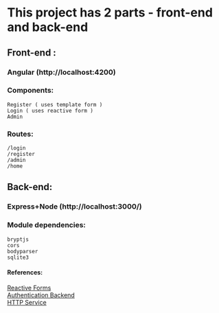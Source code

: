 # This project has 2 parts - front-end and back-end
## Front-end :
### Angular (http://localhost:4200)
### Components: 
    Register ( uses template form )
    Login ( uses reactive form )
    Admin
### Routes:
    /login
    /register
    /admin
    /home

## Back-end: 
### Express+Node (http://localhost:3000/)
### Module dependencies:
    bryptjs
    cors
    bodyparser
    sqlite3

#### References:
[Reactive Forms](https://www.techiediaries.com/angular/angular-9-reactive-forms-validation-tutorial-example/
)<br/>
[Authentication Backend](https://www.techiediaries.com/angular-tutorial-forms-authentication-expressjs)<br/>
[HTTP Service](https://www.techiediaries.com/angular/angular-9-http-post-node-express-example/)<br/>